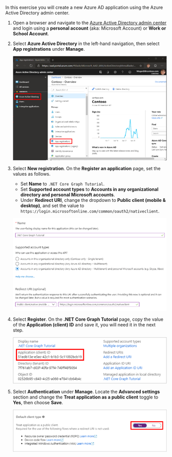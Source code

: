 <!-- markdownlint-disable MD002 MD041 -->

In this exercise you will create a new Azure AD application using the Azure Active Directory admin center.

1. Open a browser and navigate to the [Azure Active Directory admin center](https://aad.portal.azure.com) and login using a **personal account** (aka: Microsoft Account) or **Work or School Account**.

1. Select **Azure Active Directory** in the left-hand navigation, then select **App registrations** under **Manage**.

    ![A screenshot of the App registrations ](./images/aad-portal-app-registrations.png)

1. Select **New registration**. On the **Register an application** page, set the values as follows.

    - Set **Name** to `.NET Core Graph Tutorial`.
    - Set **Supported account types** to **Accounts in any organizational directory and personal Microsoft accounts**.
    - Under **Redirect URI**, change the dropdown to **Public client (mobile & desktop)**, and set the value to `https://login.microsoftonline.com/common/oauth2/nativeclient`.

    ![A screenshot of the Register an application page](./images/aad-register-an-app.png)

1. Select **Register**. On the **.NET Core Graph Tutorial** page, copy the value of the **Application (client) ID** and save it, you will need it in the next step.

    ![A screenshot of the application ID of the new app registration](./images/aad-application-id.png)

1. Select **Authentication** under **Manage**. Locate the **Advanced settings** section and change the **Treat application as a public client** toggle to **Yes**, then choose **Save**.

    ![A screenshot of the Default client type section](./images/aad-default-client-type.png)

